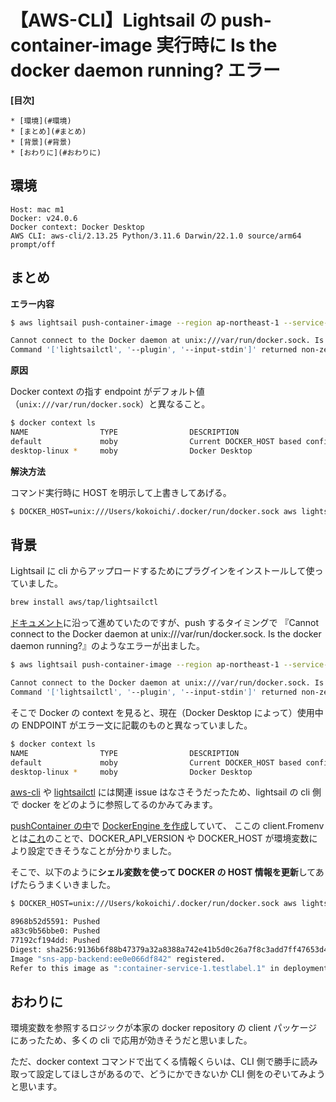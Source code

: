 # 【AWS-CLI】Lightsail の push-container-image 実行時に Is the docker daemon running? エラー

**[目次]**

```
* [環境](#環境)
* [まとめ](#まとめ)
* [背景](#背景)
* [おわりに](#おわりに)
```

## 環境

```
Host: mac m1
Docker: v24.0.6
Docker context: Docker Desktop
AWS CLI: aws-cli/2.13.25 Python/3.11.6 Darwin/22.1.0 source/arm64 prompt/off
```

## まとめ

**エラー内容**

``` sh
$ aws lightsail push-container-image --region ap-northeast-1 --service-name Amazon_Linux_2-1 --service-name container-service-1 --label testlabel --image web-backend:ee0e066df842

Cannot connect to the Docker daemon at unix:///var/run/docker.sock. Is the docker daemon running?
Command '['lightsailctl', '--plugin', '--input-stdin']' returned non-zero exit status 1.
```

**原因**

Docker context の指す endpoint がデフォルト値（`unix:///var/run/docker.sock`）と異なること。

``` sh
$ docker context ls
NAME                TYPE                DESCRIPTION                               DOCKER ENDPOINT                                  KUBERNETES ENDPOINT   ORCHESTRATOR
default             moby                Current DOCKER_HOST based configuration   unix:///var/run/docker.sock                                            
desktop-linux *     moby                Docker Desktop                            unix:///Users/kokoichi/.docker/run/docker.sock 
```

**解決方法**

コマンド実行時に HOST を明示して上書きしてあげる。

``` sh
$ DOCKER_HOST=unix:///Users/kokoichi/.docker/run/docker.sock aws lightsail push-container-image --region ap-northeast-1 --service-name Amazon_Linux_2-1 --service-name container-service-1 --label testlabel --image sns-app-backend:ee0e066df842
```

## 背景

Lightsail に cli からアップロードするためにプラグインをインストールして使っていました。

``` sh
brew install aws/tap/lightsailctl
```

[ドキュメント](https://lightsail.aws.amazon.com/ls/docs/en_us/articles/amazon-lightsail-install-software#install-software-aws-cli)に沿って進めていたのですが、push するタイミングで
『Cannot connect to the Docker daemon at unix:///var/run/docker.sock. Is the docker daemon running?』のようなエラーが出ました。

``` sh
$ aws lightsail push-container-image --region ap-northeast-1 --service-name Amazon_Linux_2-1 --service-name container-service-1 --label testlabel --image web-backend:ee0e066df842

Cannot connect to the Docker daemon at unix:///var/run/docker.sock. Is the docker daemon running?
Command '['lightsailctl', '--plugin', '--input-stdin']' returned non-zero exit status 1.
```

そこで Docker の context を見ると、現在（Docker Desktop によって）使用中の ENDPOINT がエラー文に記載のものと異なっていました。

``` sh
$ docker context ls
NAME                TYPE                DESCRIPTION                               DOCKER ENDPOINT                                  KUBERNETES ENDPOINT   ORCHESTRATOR
default             moby                Current DOCKER_HOST based configuration   unix:///var/run/docker.sock                                            
desktop-linux *     moby                Docker Desktop                            unix:///Users/kokoichi/.docker/run/docker.sock
```

[aws-cli](https://github.com/aws/aws-cli/issues?q=is%3Aissue+docker%2Frun%2Fdocker.sock+) や [lightsailctl](https://github.com/aws/lightsailctl/issues) には関連 issue はなさそうだったため、lightsail の cli 側で docker をどのように参照してるのかみてみます。

[pushContainer の中](https://github.com/aws/lightsailctl/blob/1c7c4c9670fd201d9c8e1811c722eff43ab30def/internal/plugin/plugin.go#L149-L171)で [DockerEngine を作成](https://github.com/aws/lightsailctl/blob/1c7c4c9670fd201d9c8e1811c722eff43ab30def/internal/cs/dockerengine.go#L41-L48)していて、
ここの client.Fromenv とは[これ](https://github.com/moby/moby/blob/86b86412a1b7df7dcecc81aa6ba795ff6b0c3ce3/client/options.go#L20-L45)のことで、DOCKER_API_VERSION や DOCKER_HOST が環境変数により設定できそうなことが分かりました。

そこで、以下のように**シェル変数を使って DOCKER の HOST 情報を更新**してあげたらうまくいきました。

``` sh
$ DOCKER_HOST=unix:///Users/kokoichi/.docker/run/docker.sock aws lightsail push-container-image --region ap-northeast-1 --service-name Amazon_Linux_2-1 --service-name container-service-1 --label testlabel --image sns-app-backend:ee0e066df842

8968b52d5591: Pushed 
a83c9b56bbe0: Pushed 
77192cf194dd: Pushed 
Digest: sha256:9136b6f88b47379a32a8388a742e41b5d0c26a7f8c3add7ff47653d48cb77a88
Image "sns-app-backend:ee0e066df842" registered.
Refer to this image as ":container-service-1.testlabel.1" in deployments.
```

## おわりに

環境変数を参照するロジックが本家の docker repository の client パッケージにあったため、多くの cli で応用が効きそうだと思いました。

ただ、docker context コマンドで出てくる情報くらいは、CLI 側で勝手に読み取って設定してほしさがあるので、どうにかできないか CLI 側をのぞいてみようと思います。
